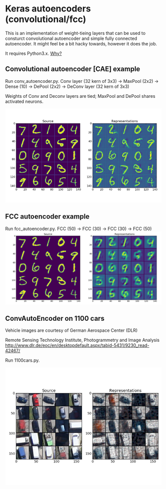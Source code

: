 # Keras autoencoders (convolutional/fcc)
This is an implementation of weight-tieing layers that can be used to consturct convolutional autoencoder and 
simple fully connected autoencoder. It might feel be a bit hacky towards, however it does the job.

It requires Python3.x. [Why?](http://python3wos.appspot.com/)

## Convolutional autoencoder [CAE] example 

Run conv_autoencoder.py.
Conv layer (32 kern of 3x3) -> MaxPool (2x2) -> Dense (10) -> DePool (2x2) -> DeConv layer (32 kern of 3x3)

Weights of Conv and Deconv layers are tied;
MaxPool and DePool shares activated neurons. 

![ConvAutoEncoder MNIST representations](./img/cc.png "ConvAutoEncoder MNIST representations")

## FCC autoencoder example

Run fcc_autoencoder.py.
FСС (50) -> FСС (30) -> FСС (30) -> FСС (50)
![FСС MNIST representations](./img/fcc.png "ConvAutoEncoder MNIST representations")

## ConvAutoEncoder on 1100 cars 

Vehicle images are courtesy of German Aerospace Center (DLR)

Remote Sensing Technology Institute, Photogrammetry and Image Analysis
http://www.dlr.de/eoc/en/desktopdefault.aspx/tabid-5431/9230_read-42467/

Run 1100cars.py.

![ConvAutoEncoder cars representations](./img/cars.png "ConvAutoEncoder cars representations")
